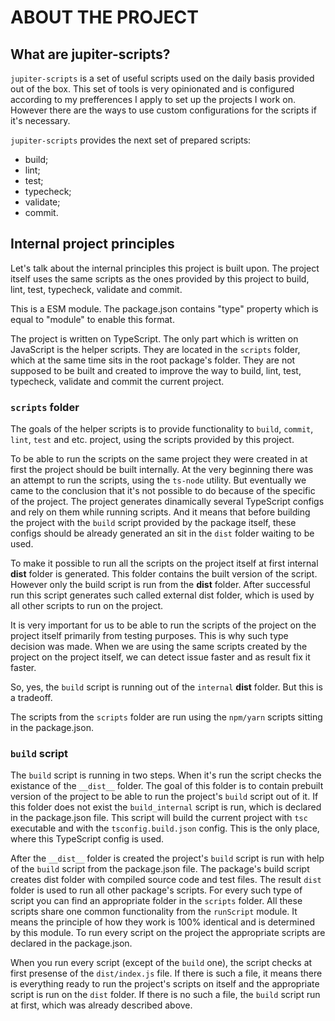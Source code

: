 # ABOUT THE PROJECT

## What are jupiter-scripts?

`jupiter-scripts` is a set of useful scripts used on the daily basis provided out of the box. 
This set of tools is very opinionated and is configured according to my prefferences I apply
to set up the projects I work on. However there are the ways to use custom configurations for the scripts
if it's necessary.

`jupiter-scripts` provides the next set of prepared scripts:

- build;
- lint;
- test;
- typecheck;
- validate;
- commit.

## Internal project principles

Let's talk about the internal principles this project is built upon. The project itself uses the same scripts as the ones
provided by this project to build, lint, test, typecheck, validate and commit.

This is a ESM module. The package.json contains "type" property which is equal to "module" to enable this format.

The project is written on TypeScript. The only part which is written on JavaScript is the helper scripts. They are located in the 
`scripts` folder, which at the same time sits in the root package's folder. They are not supposed to be built and created to
improve the way to build, lint, test, typecheck, validate and commit the current project.

### `scripts` folder

The goals of the helper scripts is to provide functionality to `build`, `commit`, `lint`, `test` and etc. project, using the 
scripts provided by this project.

To be able to run the scripts on the same project they were created in at first the project should be built internally.
At the very beginning there was an attempt to run the scripts, using the `ts-node` utility. But eventually we came to
the conclusion that it's not possible to do because of the specific of the project. The project generates dinamically several
TypeScript configs and rely on them while running scripts. And it means that before building the project with the `build` script
provided by the package itself, these configs should be already generated an sit in the `dist` folder waiting to be used.

To make it possible to run all the scripts on the project itself at first internal __dist__ folder is generated. This folder 
contains the built version of the script. However only the build script is run from the __dist__ folder. After successful run this 
script generates such called external dist folder, which is used by all other scripts to run on the project.

It is very important for us to be able to run the scripts of the project on the project itself primarily from testing purposes. This is why such type decision
was made. When we are using the same scripts created by the project on the project itself, we can detect issue faster and as result fix it faster.

So, yes, the `build` script is running out of the `internal` __dist__ folder. But this is a tradeoff.

The scripts from the `scripts` folder are run using the `npm/yarn` scripts sitting in the package.json.

### `build` script

The `build` script is running in two steps. When it's run the script checks the existance of the `__dist__` folder. The goal of this folder
is to contain prebuilt version of the project to be able to run the project's `build` script out of it. If this folder does not exist the 
`build_internal` script is run, which is declared in the package.json file. This script will build the current project with `tsc` executable and 
with the `tsconfig.build.json` config. This is the only place, where this TypeScript config is used.

After the `__dist__` folder is created the project's `build` script is run with help of the `build` script from the package.json file. The package's build script
creates dist folder with compiled source code and test files. The result `dist` folder is used to run all other package's scripts. For every such type of script
you can find an appropriate folder in the `scripts` folder. All these scripts share one common functionality from the `runScript` module. It means the principle of 
how they work is 100% identical and is determined by this module. To run every script on the project the appropriate scripts are declared in the package.json.

When you run every script (except of the `build` one), the script checks at first presense of the `dist/index.js` file. If there is such a file, it means there is 
everything ready to run the project's scripts on itself and the appropriate script is run on the `dist` folder. If there is no such a file, the `build` script run at first,
which was already described above.
